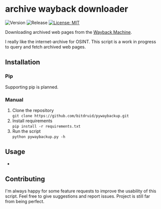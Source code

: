 # archive wayback downloader

![Version](https://img.shields.io/badge/Version-0.1.0-blue)
![Release](https://img.shields.io/badge/Release-alpha-red)
[![License: MIT](https://img.shields.io/badge/License-MIT-yellow.svg)](https://opensource.org/licenses/MIT)

Downloading archived web pages from the [Wayback Machine](https://archive.org/web/).

I really like the internet-archive for OSINT. This script is a work in progress to query and fetch archived web pages. 

## Installation

### Pip

Supporting pip is planned.

### Manual

1. Clone the repository <br>
   ```git clone https://github.com/bitdruid/pywaybackup.git```
2. Install requirements <br>
   ```pip install -r requirements.txt```
3. Run the script <br>
   ```python pywaybackup.py -h```

## Usage

-

## Contributing

I'm always happy for some feature requests to improve the usability of this script.
Feel free to give suggestions and report issues. Project is still far from being perfect.